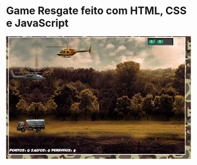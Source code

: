 # Game Resgate feito com HTML, CSS e JavaScript

<img src="./imgs/captura.png" alt="Captura do game">

